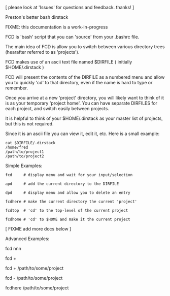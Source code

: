 
[ please look at 'Issues' for questions and feedback. thanks! ]

Preston's better bash dirstack

FIXME: this documentation is a work-in-progress

FCD is 'bash' script that you can 'source' from your .bashrc file.

The main idea of FCD is allow you to switch between various directory trees
(hearafter referred to as 'projects').

FCD makes use of an ascii text file named $DIRFILE ( initially $HOME/.dirstack
)

FCD will present the contents of the DIRFILE as a numbered menu and allow you
to quickly 'cd' to that directory, even if the name is hard to type or
remember.

Once you arrive at a new 'project' directory, you will likely want to think of
it is as your temporary 'project home'.  You can have separate DIRFILES for
each project, and switch easily between projects.

It is helpful to think of your $HOME/.dirstack as your master list of projects,
but this is not required.

Since it is an ascii file you can view it, edit it, etc.  Here is a small
example:

    cat $DIRFILE/.dirstack
    /home/fred
    /path/to/project1
    /path/to/project2

Simple Examples: 

    fcd     # display menu and wait for your input/selection

    apd     # add the current directory to the DIRFILE

    dpd     # display menu and allow you to delete an entry

    fcdhere # make the current directory the current 'project'

    fcdtop  # 'cd' to the top-level of the current project

    fcdhome # 'cd' to $HOME and make it the current project

[ FIXME add more docs below ]

Advanced Examples:

fcd nnn

fcd + 

fcd + /path/to/some/project

fcd - /path/to/some/project

fcdhere /path/to/some/project

